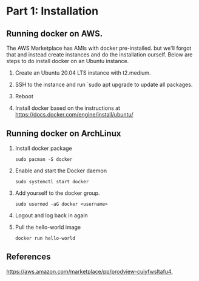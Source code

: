 # Part 1: Installation

## Running docker on AWS.

The AWS Marketplace has AMIs with docker pre-installed. but we'll forgot that and instead create instances and do the installation ourself. Below are steps to do install docker on an Ubuntu instance.

1.  Create an Ubuntu 20.04 LTS instance with t2.medium.

2. SSH to the instance and run `sudo apt upgrade to update all packages.

3. Reboot

4. Install docker based on the instructions at https://docs.docker.com/engine/install/ubuntu/

## Running docker on ArchLinux

1. Install docker package

    ```
    sudo pacman -S docker
    ```

2. Enable and start the Docker daemon

    ```
    sudo systemctl start docker
    ```

3. Add yourself to the docker group.

    ```
    sudo usermod -aG docker <username>
    ```

4. Logout and log back in again

5. Pull the hello-world image

    ```
    docker run hello-world
    ```


## References

https://aws.amazon.com/marketplace/pp/prodview-cuiyfwsltafu4,
